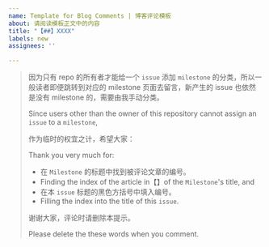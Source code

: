 ```yaml
---
name: Template for Blog Comments | 博客评论模板
about: 请阅读模板正文中的内容
title: "【##】XXXX"
labels: new
assignees: ''

---
```


> 因为只有 repo 的所有者才能给一个 `issue` 添加 `milestone` 的分类，所以一般读者即便跳转到对应的 milestone 页面去留言，新产生的 issue 也依然是没有 milestone 的，需要由我手动分类。
>
> Since users other than the owner of this repository cannot assign an `issue` to a `milestone`,
>
> 作为临时的权宜之计，希望大家：
>
> Thank you very much for:
>
> - 在 `Milestone` 的标题中找到被评论文章的编号。
> - Finding the index of the article in【】of the `Milestone`'s title, and
> - 在本 `issue` 标题的黑色方括号中填入编号。
> - Filling the index into the title of this `issue`.
>
> 谢谢大家，评论时请删除本提示。
>
> Please delete the these words when you comment.
